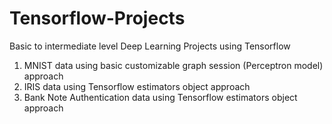 # Tensorflow-Projects
Basic to intermediate level Deep Learning Projects using Tensorflow
1. MNIST data using basic customizable graph session (Perceptron model) approach
2. IRIS data using Tensorflow estimators object approach
3. Bank Note Authentication data using Tensorflow estimators object approach
